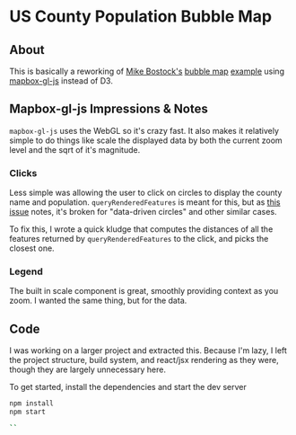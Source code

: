 # US County Population Bubble Map

## About
This is basically a reworking of [Mike Bostock's](https://bost.ocks.org/mike/) [bubble map](https://bost.ocks.org/mike/bubble-map/) [example](https://bl.ocks.org/mbostock/9943478) using [mapbox-gl-js](https://github.com/mapbox/mapbox-gl-js) instead of D3.

## Mapbox-gl-js Impressions & Notes
`mapbox-gl-js` uses the WebGL so it's crazy fast. It also makes it relatively simple to do things like scale the displayed data by both the current zoom level and the sqrt of it's magnitude.

### Clicks
Less simple was allowing the user to click on circles to display the county name and population. `queryRenderedFeatures` is meant for this, but as [this issue](https://github.com/mapbox/mapbox-gl-js/issues/3604) notes, it's broken for "data-driven circles" and other similar cases.

To fix this, I wrote a quick kludge that computes the distances of all the features returned by `queryRenderedFeatures` to the click, and picks the closest one.

### Legend
The built in scale component is great, smoothly providing context as you zoom. I wanted the same thing, but for the data.


## Code
I was working on a larger project and extracted this. Because I'm lazy, I left the project structure, build system, and react/jsx rendering as they were, though they are largely unnecessary here.

To get started, install the dependencies and start the dev server

```bash
npm install
npm start

``

